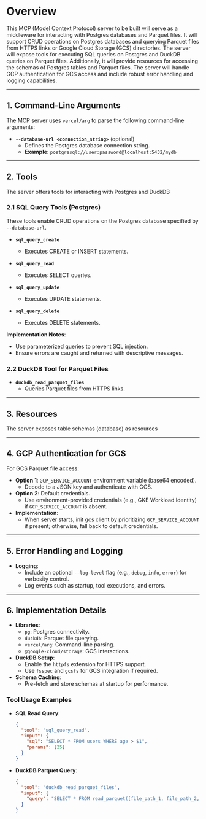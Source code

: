 # Overview

This MCP (Model Context Protocol) server to be built will serve as a middleware for interacting with Postgres databases and Parquet files. It will support CRUD operations on Postgres databases and querying Parquet files from HTTPS links or Google Cloud Storage (GCS) directories. The server will expose tools for executing SQL queries on Postgres and DuckDB queries on Parquet files. Additionally, it will provide resources for accessing the schemas of Postgres tables and Parquet files. The server will handle GCP authentication for GCS access and include robust error handling and logging capabilities.

---

## 1. Command-Line Arguments

The MCP server uses `vercel/arg` to parse the following command-line arguments:

- **`--database-url <connection_string>`** (optional)
  - Defines the Postgres database connection string.
  - **Example**: `postgresql://user:password@localhost:5432/mydb`

---

## 2. Tools

The server offers tools for interacting with Postgres and DuckDB

### 2.1 SQL Query Tools (Postgres)

These tools enable CRUD operations on the Postgres database specified by `--database-url`.

- **`sql_query_create`**
  - Executes CREATE or INSERT statements.

- **`sql_query_read`**
  - Executes SELECT queries.

- **`sql_query_update`**
  - Executes UPDATE statements.

- **`sql_query_delete`**
  - Executes DELETE statements.

**Implementation Notes**:
- Use parameterized queries to prevent SQL injection.
- Ensure errors are caught and returned with descriptive messages.

### 2.2 DuckDB Tool for Parquet Files

- **`duckdb_read_parquet_files`**
  - Queries Parquet files from HTTPS links.

---

## 3. Resources

The server exposes table schemas (database) as resources

---

## 4. GCP Authentication for GCS

For GCS Parquet file access:
- **Option 1**: `GCP_SERVICE_ACCOUNT` environment variable (base64 encoded).
  - Decode to a JSON key and authenticate with GCS.
- **Option 2**: Default credentials.
  - Use environment-provided credentials (e.g., GKE Workload Identity) if `GCP_SERVICE_ACCOUNT` is absent.
- **Implementation**:
  - When server starts, init gcs client by prioritizing `GCP_SERVICE_ACCOUNT` if present; otherwise, fall back to default credentials.

---

## 5. Error Handling and Logging

- **Logging**:
  - Include an optional `--log-level` flag (e.g., `debug`, `info`, `error`) for verbosity control.
  - Log events such as startup, tool executions, and errors.

---

## 6. Implementation Details

- **Libraries**:
  - `pg`: Postgres connectivity.
  - `duckdb`: Parquet file querying.
  - `vercel/arg`: Command-line parsing.
  - `@google-cloud/storage`: GCS interactions.
- **DuckDB Setup**:
  - Enable the `httpfs` extension for HTTPS support.
  - Use `fsspec` and `gcsfs` for GCS integration if required.
- **Schema Caching**:
  - Pre-fetch and store schemas at startup for performance.


### Tool Usage Examples

- **SQL Read Query**:
  ```json
  {
    "tool": "sql_query_read",
    "input": {
      "sql": "SELECT * FROM users WHERE age > $1",
      "params": [25]
    }
  }
  ```

- **DuckDB Parquet Query**:
  ```json
  {
    "tool": "duckdb_read_parquet_files",
    "input": {
      "query": "SELECT * FROM read_parquet([file_path_1, file_path_2, link_1,link_2]) LIMIT 5"
    }
  }
  ```